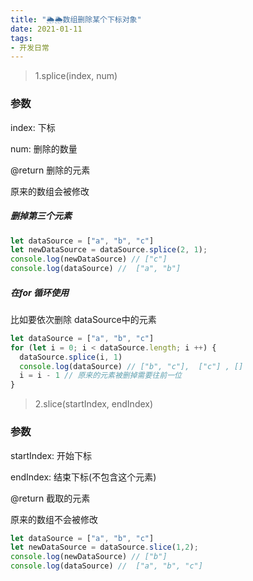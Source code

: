 ```yaml
---
title: "🌦🌦数组删除某个下标对象"
date: 2021-01-11
tags: 
- 开发日常
---
```

> 1.splice(index, num)

### 参数

index: 下标

num: 删除的数量

@return 删除的元素

原来的数组会被修改

##### 删掉第三个元素
```js
let dataSource = ["a", "b", "c"]
let newDataSource = dataSource.splice(2, 1);
console.log(newDataSource) // ["c"]
console.log(dataSource) //  ["a", "b"]
```
##### 在for 循环使用
比如要依次删除 dataSource中的元素

```js
let dataSource = ["a", "b", "c"]
for (let i = 0; i < dataSource.length; i ++) {
  dataSource.splice(i, 1)
  console.log(dataSource) // ["b", "c"],  ["c"] , []
  i = i - 1 // 原来的元素被删掉需要往前一位
}
```
> 2.slice(startIndex, endIndex)

### 参数
startIndex: 开始下标

endIndex: 结束下标(不包含这个元素)

@return 截取的元素

原来的数组不会被修改

```js
let dataSource = ["a", "b", "c"]
let newDataSource = dataSource.slice(1,2);
console.log(newDataSource) // ["b"]
console.log(dataSource) //  ["a", "b", "c"]
```
